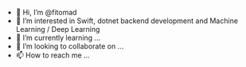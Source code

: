 - 👋 Hi, I’m @fitomad
- 👀 I’m interested in Swift, dotnet backend development and Machine Learning / Deep Learning
- 🌱 I’m currently learning ...
- 💞️ I’m looking to collaborate on ...
- 📫 How to reach me ...

<!---
fitomad/fitomad is a ✨ special ✨ repository because its `README.md` (this file) appears on your GitHub profile.
You can click the Preview link to take a look at your changes.
--->
